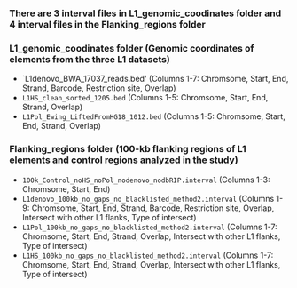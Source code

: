 ### There are 3 interval files in L1_genomic_coodinates folder and 4 interval files in the Flanking_regions folder

### L1_genomic_coodinates folder (Genomic coordinates of elements from the three L1 datasets)
- `L1denovo_BWA_17037_reads.bed' (Columns 1-7: Chromsome, Start, End, Strand, Barcode, Restriction site, Overlap)
- `L1HS_clean_sorted_1205.bed` (Columns 1-5: Chromsome, Start, End, Strand, Overlap)
- `L1Pol_Ewing_LiftedFromHG18_1012.bed` (Columns 1-5: Chromsome, Start, End, Strand, Overlap)

### Flanking_regions folder (100-kb flanking regions of L1 elements and control regions analyzed in the study)
- `100k_Control_noHS_noPol_nodenovo_nodbRIP.interval` (Columns 1-3: Chromsome, Start, End)
- `L1denovo_100kb_no_gaps_no_blacklisted_method2.interval` (Columns 1-9: Chromsome, Start, End, Strand, Barcode, Restriction site, Overlap, Intersect with other L1 flanks, Type of intersect)
- `L1Pol_100kb_no_gaps_no_blacklisted_method2.interval` (Columns 1-7: Chromsome, Start, End, Strand, Overlap, Intersect with other L1 flanks, Type of intersect)
- `L1HS_100kb_no_gaps_no_blacklisted_method2.interval` (Columns 1-7: Chromsome, Start, End, Strand, Overlap, Intersect with other L1 flanks, Type of intersect)


